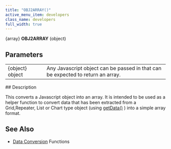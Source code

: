 ```yaml
---
title: "OBJ2ARRAY()"
active_menu_item: developers
class_name: developers
full_width: true
---
```



{array} **OBJ2ARRAY** (object)

## Parameters

<table>
<tr>
<td width="104">
{object} object

</td>
<td width="26">
</td>
<td width="750">
Any Javascript object can be passed in that can be expected to return an array.

</td>
</tr>
</table>
## Description

This converts a Javascript object into an array. It is intended to be used as a helper function to convert data that has been extracted from a Grid,Repeater, List or Chart type object (using [getData()](/developers/user-guide/scripting-apis/client-api/widget-data-state-manipulation/getdata) ) into a simple array format.

## See Also

 - [Data Conversion](/developers/user-guide/scripting-apis/client-api/conversion-functions/) Functions

